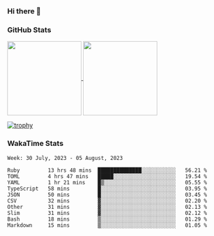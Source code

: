 ### Hi there 👋

### GitHub Stats

<a href="https://github.com/anuraghazra/github-readme-stats">
  <img align="center" height="170px" src="https://github-readme-stats.vercel.app/api/top-langs/?username=tksfjt1024&layout=compact&count_private=true&show_icons=true&show_icons=true&theme=graywhite" />
</a>
<a href="https://github.com/anuraghazra/github-readme-stats">
  <img align="center" height="170px" src="https://github-readme-stats.vercel.app/api?username=tksfjt1024&count_private=true&show_icons=true&show_icons=true&theme=graywhite" />
</a>

[![trophy](https://github-profile-trophy.vercel.app/?username=tksfjt1024)](https://github.com/ryo-ma/github-profile-trophy)

### WakaTime Stats

<!--START_SECTION:waka-->
```text
Week: 30 July, 2023 - 05 August, 2023

Ruby         13 hrs 48 mins  ██████████████░░░░░░░░░░░   56.21 % 
TOML         4 hrs 47 mins   █████░░░░░░░░░░░░░░░░░░░░   19.54 % 
YAML         1 hr 21 mins    █▒░░░░░░░░░░░░░░░░░░░░░░░   05.55 % 
TypeScript   58 mins         █░░░░░░░░░░░░░░░░░░░░░░░░   03.95 % 
JSON         50 mins         █░░░░░░░░░░░░░░░░░░░░░░░░   03.45 % 
CSV          32 mins         ▓░░░░░░░░░░░░░░░░░░░░░░░░   02.20 % 
Other        31 mins         ▓░░░░░░░░░░░░░░░░░░░░░░░░   02.13 % 
Slim         31 mins         ▓░░░░░░░░░░░░░░░░░░░░░░░░   02.12 % 
Bash         18 mins         ▒░░░░░░░░░░░░░░░░░░░░░░░░   01.29 % 
Markdown     15 mins         ▒░░░░░░░░░░░░░░░░░░░░░░░░   01.05 % 
```
<!--END_SECTION:waka-->
